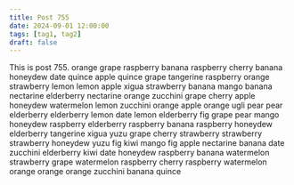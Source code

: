 ```yaml
---
title: Post 755
date: 2024-09-01 12:00:00
tags: [tag1, tag2]
draft: false
---
```

This is post 755.
orange
grape
raspberry
banana
raspberry
cherry
banana
honeydew
date
quince
apple
quince
grape
tangerine
raspberry
orange
strawberry
lemon
lemon
apple
xigua
strawberry
banana
mango
banana
nectarine
elderberry
nectarine
orange
zucchini
grape
cherry
apple
honeydew
watermelon
lemon
zucchini
orange
apple
orange
ugli
pear
pear
elderberry
elderberry
lemon
date
lemon
elderberry
fig
grape
pear
mango
honeydew
raspberry
elderberry
raspberry
banana
raspberry
honeydew
elderberry
tangerine
xigua
yuzu
grape
cherry
strawberry
strawberry
strawberry
honeydew
yuzu
fig
kiwi
mango
fig
apple
nectarine
banana
date
zucchini
elderberry
kiwi
date
honeydew
raspberry
banana
watermelon
strawberry
grape
watermelon
raspberry
cherry
raspberry
watermelon
orange
orange
orange
zucchini
banana
quince
